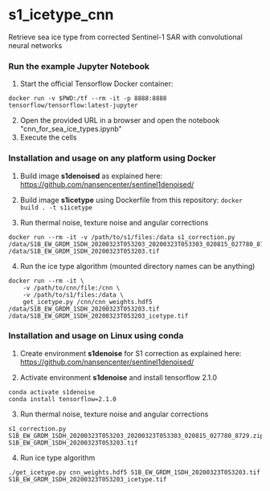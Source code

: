 # s1_icetype_cnn
Retrieve sea ice type from corrected Sentinel-1 SAR with convolutional neural networks

### Run the example Jupyter Notebook

1. Start the official Tensorflow Docker container:
```
docker run -v $PWD:/tf --rm -it -p 8888:8888  tensorflow/tensorflow:latest-jupyter
```
2. Open the provided URL in a browser and open the notebook "cnn_for_sea_ice_types.ipynb"
3. Execute the cells

### Installation and usage on any platform using Docker

1. Build image **s1denoised** as explained here: https://github.com/nansencenter/sentinel1denoised/

2. Build image **s1icetype** using Dockerfile from this repository: `docker build . -t s1icetype`

3. Run thermal noise, texture noise and angular corrections

```
docker run --rm -it -v /path/to/s1/files:/data s1_correction.py /data/S1B_EW_GRDM_1SDH_20200323T053203_20200323T053303_020815_027780_8729.zip /data/S1B_EW_GRDM_1SDH_20200323T053203.tif
```

4. Run the ice type algorithm (mounted directory names can be anything)

```
docker run --rm -it \
    -v /path/to/cnn/file:/cnn \
    -v /path/to/s1/files:/data \
    get_icetype.py /cnn/cnn_weights.hdf5 /data/S1B_EW_GRDM_1SDH_20200323T053203.tif /data/S1B_EW_GRDM_1SDH_20200323T053203_icetype.tif
```

### Installation and usage on Linux using conda

1. Create environment **s1denoise** for S1 correction as explained here: https://github.com/nansencenter/sentinel1denoised/

2. Activate environment **s1denoise**  and install tensorflow 2.1.0

```
conda activate s1denoise
conda install tensorflow=2.1.0
```
3. Run thermal noise, texture noise and angular corrections

```
s1_correction.py S1B_EW_GRDM_1SDH_20200323T053203_20200323T053303_020815_027780_8729.zip S1B_EW_GRDM_1SDH_20200323T053203.tif
```

4. Run ice type algorithm

```
./get_icetype.py cnn_weights.hdf5 S1B_EW_GRDM_1SDH_20200323T053203.tif S1B_EW_GRDM_1SDH_20200323T053203_icetype.tif
```
